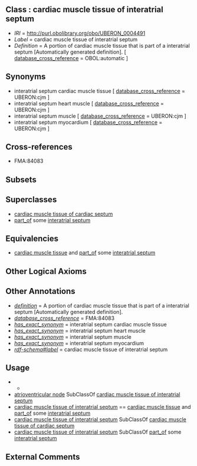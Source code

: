 
## Class : cardiac muscle tissue of interatrial septum

 * *IRI* = http://purl.obolibrary.org/obo/UBERON_0004491
 * *Label* = cardiac muscle tissue of interatrial septum
 * *Definition* = A portion of cardiac muscle tissue that is part of a interatrial septum [Automatically generated definition]. [ [database_cross_reference](../../ef/oboInOwl#hasDbXref.md) = OBOL:automatic ]

## Synonyms

 * interatrial septum cardiac muscle tissue [ [database_cross_reference](../../ef/oboInOwl#hasDbXref.md) = UBERON:cjm ]
 * interatrial septum heart muscle [ [database_cross_reference](../../ef/oboInOwl#hasDbXref.md) = UBERON:cjm ]
 * interatrial septum muscle [ [database_cross_reference](../../ef/oboInOwl#hasDbXref.md) = UBERON:cjm ]
 * interatrial septum myocardium [ [database_cross_reference](../../ef/oboInOwl#hasDbXref.md) = UBERON:cjm ]

## Cross-references

 * FMA:84083

## Subsets


## Superclasses

 * [cardiac muscle tissue of cardiac septum](../../UBERON/92/UBERON_0004492.md)
 * [part_of](../../BFO/50/BFO_0000050.md) some [interatrial septum](../../UBERON/85/UBERON_0002085.md)

## Equivalencies

 * [cardiac muscle tissue](../../UBERON/33/UBERON_0001133.md) and [part_of](../../BFO/50/BFO_0000050.md) some [interatrial septum](../../UBERON/85/UBERON_0002085.md)

## Other Logical Axioms


## Other Annotations

 * *[definition](../../IAO/15/IAO_0000115.md)* = A portion of cardiac muscle tissue that is part of a interatrial septum [Automatically generated definition].
 * *[database_cross_reference](../../ef/oboInOwl#hasDbXref.md)* = FMA:84083
 * *[has_exact_synonym](../../ym/oboInOwl#hasExactSynonym.md)* = interatrial septum cardiac muscle tissue
 * *[has_exact_synonym](../../ym/oboInOwl#hasExactSynonym.md)* = interatrial septum heart muscle
 * *[has_exact_synonym](../../ym/oboInOwl#hasExactSynonym.md)* = interatrial septum muscle
 * *[has_exact_synonym](../../ym/oboInOwl#hasExactSynonym.md)* = interatrial septum myocardium
 * *[rdf-schema#label](../../el/rdf-schema#label.md)* = cardiac muscle tissue of interatrial septum

## Usage

 * -
 * [atrioventricular node](../../UBERON/52/UBERON_0002352.md) SubClassOf [cardiac muscle tissue of interatrial septum](../../UBERON/91/UBERON_0004491.md)
 * [cardiac muscle tissue of interatrial septum](../../UBERON/91/UBERON_0004491.md) == [cardiac muscle tissue](../../UBERON/33/UBERON_0001133.md) and [part_of](../../BFO/50/BFO_0000050.md) some [interatrial septum](../../UBERON/85/UBERON_0002085.md)
 * [cardiac muscle tissue of interatrial septum](../../UBERON/91/UBERON_0004491.md) SubClassOf [cardiac muscle tissue of cardiac septum](../../UBERON/92/UBERON_0004492.md)
 * [cardiac muscle tissue of interatrial septum](../../UBERON/91/UBERON_0004491.md) SubClassOf [part_of](../../BFO/50/BFO_0000050.md) some [interatrial septum](../../UBERON/85/UBERON_0002085.md)

## External Comments

